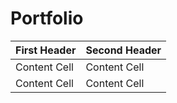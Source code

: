 # Portfolio
| First Header  | Second Header |
| ------------- | ------------- |
| Content Cell  | Content Cell  |
| Content Cell  | Content Cell  |

